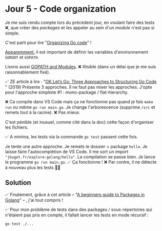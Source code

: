 # Jour 5 - Code organization

Je me suis rendu compte lors du précédent jour, en voulant faire des tests ❌, que créer des *packages* et les appeler au sein d'un *module* n'est pas si simple.

C'est parti pour lire "[Organizing Go code](https://go.dev/blog/organizing-go-code)" !

[Apparemment](https://www.jetbrains.com/help/go/configuring-goroot-and-gopath.html#gopath), il est important de définir les variables d'environnement `GOROOT` et `GOPATH`.

Lisons aussi [GOPATH and Modules](https://pkg.go.dev/cmd/go#hdr-GOPATH_and_Modules).
❌ Illisible (dans un délai que je me suis raisonnablement fixé).

✅ ZE article à lire : "[OK Let’s Go: Three Approaches to Structuring Go Code
](https://www.humansecurity.com/tech-engineering-blog/ok-lets-go-three-approaches-to-structuring-go-code)" (2019)
Présente 3 approches.
Il ne faut pas mixer les approches.
J'opte pour l'approche simpliste #1 : mono-package / flat-hierarchy.

❌ Ca compile dans VS Code mais ça ne fonctionne pas quand je fais `make run` ou même `go run main.go`.
Je change l'arborescence (supprime `/src` et remets tout à la racine).
❌ Pas mieux.

C'est pénible (et inusuel, comme cité dans la doc) cette façon d'organiser les fichiers.

✅ A minima, les tests via la commande `go test` passent cette fois.

Je tente une autre approche.
Je remets le dossier + package `hello`.
Je laisse faire l'autocomplétion de VS Code.
Il me sort un import `"jbuget.fr/explore-golang/hello"`.
La compilation se passe bien.
Je lance le programme `go run main.go`.
✅ Ça fonctionne !
❌ Par contre, il ne détecte à nouveau plus les tests 🤦‍♂️

## Solution

✅ Finalement, grâce à cet article – "[A beginners guide to Packages in Golang](https://www.callicoder.com/golang-packages/)" – , j'ai tout compris ! 

✅ Pour mon problème de tests dans des packages / sous-répertoires qui n'étaient pas pris en compte, il fallait lancer les tests en mode récursif :

```shell
go test ./...
```
